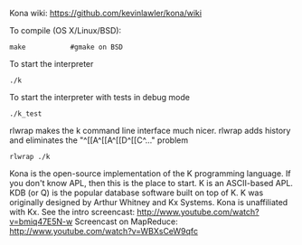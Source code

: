 Kona wiki: https://github.com/kevinlawler/kona/wiki

To compile (OS X/Linux/BSD):

    make           #gmake on BSD

To start the interpreter

    ./k

To start the interpreter with tests in debug mode 

    ./k_test

rlwrap makes the k command line interface much nicer. rlwrap adds history and eliminates the "^[[A^[[A^[[D^[[C^..." problem

    rlwrap ./k


Kona is the open-source implementation of the K programming language. If you don't know APL, then this is the place to start. K is an ASCII-based APL. KDB (or Q) is the popular database software built on top of K. K was originally designed by Arthur Whitney and Kx Systems. Kona is unaffiliated with Kx. See the intro screencast: http://www.youtube.com/watch?v=bmiq47E5N-w   Screencast on MapReduce: http://www.youtube.com/watch?v=WBXsCeW9qfc